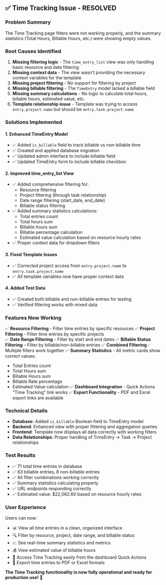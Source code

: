 ## ✅ Time Tracking Issue - RESOLVED

### **Problem Summary**
The Time Tracking page filters were not working properly, and the summary statistics (Total Hours, Billable Hours, etc.) were showing empty values.

### **Root Causes Identified**
1. **Missing filtering logic** - The `time_entry_list` view was only handling basic resource and date filtering
2. **Missing context data** - The view wasn't providing the necessary context variables for the template
3. **Missing project filtering** - No support for filtering by project
4. **Missing billable filtering** - The `TimeEntry` model lacked a billable field
5. **Missing summary calculations** - No logic to calculate total hours, billable hours, estimated value, etc.
6. **Template relationship issue** - Template was trying to access `entry.project.name` but should be `entry.task.project.name`

### **Solutions Implemented**

#### 1. **Enhanced TimeEntry Model**
- ✅ Added `is_billable` field to track billable vs non-billable time
- ✅ Created and applied database migration
- ✅ Updated admin interface to include billable field
- ✅ Updated TimeEntry form to include billable checkbox

#### 2. **Improved time_entry_list View** 
- ✅ Added comprehensive filtering for:
  - Resource filtering
  - Project filtering (through task relationship)
  - Date range filtering (start_date, end_date)
  - Billable status filtering
- ✅ Added summary statistics calculations:
  - Total entries count
  - Total hours sum
  - Billable hours sum
  - Billable percentage calculation
  - Estimated value calculation based on resource hourly rates
- ✅ Proper context data for dropdown filters

#### 3. **Fixed Template Issues**
- ✅ Corrected project access from `entry.project.name` to `entry.task.project.name`
- ✅ All template variables now have proper context data

#### 4. **Added Test Data**
- ✅ Created both billable and non-billable entries for testing
- ✅ Verified filtering works with mixed data

### **Features Now Working**

✅ **Resource Filtering** - Filter time entries by specific resources
✅ **Project Filtering** - Filter time entries by specific projects  
✅ **Date Range Filtering** - Filter by start and end dates
✅ **Billable Status Filtering** - Filter by billable/non-billable entries
✅ **Combined Filtering** - Multiple filters work together
✅ **Summary Statistics** - All metric cards show correct values:
  - Total Entries count
  - Total Hours sum
  - Billable Hours sum  
  - Billable Rate percentage
  - Estimated Value calculation
✅ **Dashboard Integration** - Quick Actions "Time Tracking" link works
✅ **Export Functionality** - PDF and Excel export links are available

### **Technical Details**
- **Database**: Added `is_billable` Boolean field to TimeEntry model
- **Backend**: Enhanced view with proper filtering and aggregation queries
- **Frontend**: Template now displays all data correctly with working filters
- **Data Relationships**: Proper handling of TimeEntry → Task → Project relationships

### **Test Results**
- ✅ 71 total time entries in database
- ✅ 63 billable entries, 8 non-billable entries
- ✅ All filter combinations working correctly
- ✅ Summary statistics calculating properly
- ✅ URL endpoints responding correctly
- ✅ Estimated value: $22,062.60 based on resource hourly rates

### **User Experience**
Users can now:
- 📊 View all time entries in a clean, organized interface
- 🔍 Filter by resource, project, date range, and billable status
- 📈 See real-time summary statistics and metrics
- 💰 View estimated value of billable hours
- 🚀 Access Time Tracking easily from the dashboard Quick Actions
- 📄 Export time entries to PDF or Excel formats

**The Time Tracking functionality is now fully operational and ready for production use!** 🎉
